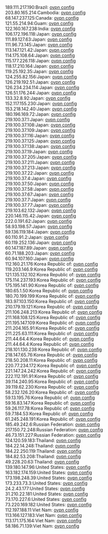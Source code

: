 189.111.217.190:Brazil: [ovpn config](vpn/189_111_217_190.ovpn)  
203.80.165.214:Cambodia: [ovpn config](vpn/203_80_165_214.ovpn)  
68.147.237.125:Canada: [ovpn config](vpn/68_147_237_125.ovpn)  
121.55.214.94:Guam: [ovpn config](vpn/121_55_214_94.ovpn)  
122.160.167.238:India: [ovpn config](vpn/122_160_167_238.ovpn)  
106.172.196.118:Japan: [ovpn config](vpn/106_172_196_118.ovpn)  
111.89.127.63:Japan: [ovpn config](vpn/111_89_127_63.ovpn)  
111.96.73.145:Japan: [ovpn config](vpn/111_96_73_145.ovpn)  
113.147.121.42:Japan: [ovpn config](vpn/113_147_121_42.ovpn)  
114.175.108.64:Japan: [ovpn config](vpn/114_175_108_64.ovpn)  
115.177.226.118:Japan: [ovpn config](vpn/115_177_226_118.ovpn)  
118.17.210.164:Japan: [ovpn config](vpn/118_17_210_164.ovpn)  
119.25.192.35:Japan: [ovpn config](vpn/119_25_192_35.ovpn)  
124.255.82.156:Japan: [ovpn config](vpn/124_255_82_156.ovpn)  
126.219.192.51:Japan: [ovpn config](vpn/126_219_192_51.ovpn)  
126.234.234.114:Japan: [ovpn config](vpn/126_234_234_114.ovpn)  
126.51.176.244:Japan: [ovpn config](vpn/126_51_176_244.ovpn)  
133.32.8.92:Japan: [ovpn config](vpn/133_32_8_92.ovpn)  
152.117.155.230:Japan: [ovpn config](vpn/152_117_155_230.ovpn)  
153.218.142.40:Japan: [ovpn config](vpn/153_218_142_40.ovpn)  
180.196.169.72:Japan: [ovpn config](vpn/180_196_169_72.ovpn)  
219.100.37.1:Japan: [ovpn config](vpn/219_100_37_1.ovpn)  
219.100.37.108:Japan: [ovpn config](vpn/219_100_37_108.ovpn)  
219.100.37.109:Japan: [ovpn config](vpn/219_100_37_109.ovpn)  
219.100.37.116:Japan: [ovpn config](vpn/219_100_37_116.ovpn)  
219.100.37.125:Japan: [ovpn config](vpn/219_100_37_125.ovpn)  
219.100.37.138:Japan: [ovpn config](vpn/219_100_37_138.ovpn)  
219.100.37.19:Japan: [ovpn config](vpn/219_100_37_19.ovpn)  
219.100.37.205:Japan: [ovpn config](vpn/219_100_37_205.ovpn)  
219.100.37.211:Japan: [ovpn config](vpn/219_100_37_211.ovpn)  
219.100.37.213:Japan: [ovpn config](vpn/219_100_37_213.ovpn)  
219.100.37.22:Japan: [ovpn config](vpn/219_100_37_22.ovpn)  
219.100.37.4:Japan: [ovpn config](vpn/219_100_37_4.ovpn)  
219.100.37.50:Japan: [ovpn config](vpn/219_100_37_50.ovpn)  
219.100.37.58:Japan: [ovpn config](vpn/219_100_37_58.ovpn)  
219.100.37.67:Japan: [ovpn config](vpn/219_100_37_67.ovpn)  
219.100.37.7:Japan: [ovpn config](vpn/219_100_37_7.ovpn)  
219.100.37.77:Japan: [ovpn config](vpn/219_100_37_77.ovpn)  
219.103.62.132:Japan: [ovpn config](vpn/219_103_62_132.ovpn)  
220.146.115.42:Japan: [ovpn config](vpn/220_146_115_42.ovpn)  
222.0.191.62:Japan: [ovpn config](vpn/222_0_191_62.ovpn)  
58.93.198.57:Japan: [ovpn config](vpn/58_93_198_57.ovpn)  
59.136.119.184:Japan: [ovpn config](vpn/59_136_119_184.ovpn)  
60.110.91.2:Japan: [ovpn config](vpn/60_110_91_2.ovpn)  
60.119.252.136:Japan: [ovpn config](vpn/60_119_252_136.ovpn)  
60.147.187.89:Japan: [ovpn config](vpn/60_147_187_89.ovpn)  
60.71.188.203:Japan: [ovpn config](vpn/60_71_188_203.ovpn)  
60.94.107.160:Japan: [ovpn config](vpn/60_94_107_160.ovpn)  
112.160.21.176:Korea Republic of: [ovpn config](vpn/112_160_21_176.ovpn)  
119.203.146.9:Korea Republic of: [ovpn config](vpn/119_203_146_9.ovpn)  
121.135.132.102:Korea Republic of: [ovpn config](vpn/121_135_132_102.ovpn)  
175.114.237.193:Korea Republic of: [ovpn config](vpn/175_114_237_193.ovpn)  
175.195.141.90:Korea Republic of: [ovpn config](vpn/175_195_141_90.ovpn)  
180.65.1.50:Korea Republic of: [ovpn config](vpn/180_65_1_50.ovpn)  
180.70.199.199:Korea Republic of: [ovpn config](vpn/180_70_199_199.ovpn)  
183.97.103.150:Korea Republic of: [ovpn config](vpn/183_97_103_150.ovpn)  
210.179.19.121:Korea Republic of: [ovpn config](vpn/210_179_19_121.ovpn)  
211.106.248.213:Korea Republic of: [ovpn config](vpn/211_106_248_213.ovpn)  
211.168.108.125:Korea Republic of: [ovpn config](vpn/211_168_108_125.ovpn)  
211.195.147.109:Korea Republic of: [ovpn config](vpn/211_195_147_109.ovpn)  
211.204.165.91:Korea Republic of: [ovpn config](vpn/211_204_165_91.ovpn)  
211.225.63.111:Korea Republic of: [ovpn config](vpn/211_225_63_111.ovpn)  
211.44.64.4:Korea Republic of: [ovpn config](vpn/211_44_64_4.ovpn)  
211.44.64.4:Korea Republic of: [ovpn config](vpn/211_44_64_4.ovpn)  
218.101.130.238:Korea Republic of: [ovpn config](vpn/218_101_130_238.ovpn)  
218.147.65.76:Korea Republic of: [ovpn config](vpn/218_147_65_76.ovpn)  
218.50.208.11:Korea Republic of: [ovpn config](vpn/218_50_208_11.ovpn)  
220.77.234.172:Korea Republic of: [ovpn config](vpn/220_77_234_172.ovpn)  
221.147.24.242:Korea Republic of: [ovpn config](vpn/221_147_24_242.ovpn)  
222.112.191.91:Korea Republic of: [ovpn config](vpn/222_112_191_91.ovpn)  
39.114.240.95:Korea Republic of: [ovpn config](vpn/39_114_240_95.ovpn)  
39.119.62.230:Korea Republic of: [ovpn config](vpn/39_119_62_230.ovpn)  
58.232.126.20:Korea Republic of: [ovpn config](vpn/58_232_126_20.ovpn)  
59.13.195.76:Korea Republic of: [ovpn config](vpn/59_13_195_76.ovpn)  
59.16.83.147:Korea Republic of: [ovpn config](vpn/59_16_83_147.ovpn)  
59.26.117.78:Korea Republic of: [ovpn config](vpn/59_26_117_78.ovpn)  
59.7.184.53:Korea Republic of: [ovpn config](vpn/59_7_184_53.ovpn)  
61.245.248.191:Korea Republic of: [ovpn config](vpn/61_245_248_191.ovpn)  
185.49.242.6:Russian Federation: [ovpn config](vpn/185_49_242_6.ovpn)  
217.150.72.248:Russian Federation: [ovpn config](vpn/217_150_72_248.ovpn)  
46.73.151.227:Russian Federation: [ovpn config](vpn/46_73_151_227.ovpn)  
124.120.59.183:Thailand: [ovpn config](vpn/124_120_59_183.ovpn)  
184.22.14.248:Thailand: [ovpn config](vpn/184_22_14_248.ovpn)  
184.22.250.119:Thailand: [ovpn config](vpn/184_22_250_119.ovpn)  
184.82.53.208:Thailand: [ovpn config](vpn/184_82_53_208.ovpn)  
49.228.20.63:Thailand: [ovpn config](vpn/49_228_20_63.ovpn)  
139.180.147.96:United States: [ovpn config](vpn/139_180_147_96.ovpn)  
163.182.174.159:United States: [ovpn config](vpn/163_182_174_159.ovpn)  
173.198.248.39:United States: [ovpn config](vpn/173_198_248_39.ovpn)  
173.233.73.3:United States: [ovpn config](vpn/173_233_73_3.ovpn)  
24.2.43.177:United States: [ovpn config](vpn/24_2_43_177.ovpn)  
31.210.22.181:United States: [ovpn config](vpn/31_210_22_181.ovpn)  
73.170.227.6:United States: [ovpn config](vpn/73_170_227_6.ovpn)  
73.220.169.182:United States: [ovpn config](vpn/73_220_169_182.ovpn)  
112.197.188.11:Viet Nam: [ovpn config](vpn/112_197_188_11.ovpn)  
113.166.127.183:Viet Nam: [ovpn config](vpn/113_166_127_183.ovpn)  
113.171.175.164:Viet Nam: [ovpn config](vpn/113_171_175_164.ovpn)  
58.186.71.139:Viet Nam: [ovpn config](vpn/58_186_71_139.ovpn)  

